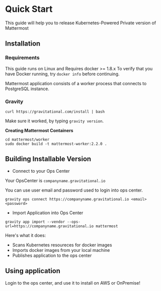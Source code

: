 # Quick Start

This guide will help you to release Kubernetes-Powered Private version of Mattermost

## Installation

### Requirements

This guide runs on Linux and Requires docker >= 1.8.x
To verify that you have Docker running, try `docker info` before continuing.

Mattermost application consists of a worker process that connects to PostgreSQL instance.

### Gravity

```
curl https://gravitational.com/install | bash
```

Make sure it worked, by typing `gravity version`.

**Creating Mattermost Containers**

```
cd mattermost/worker
sudo docker build -t mattermost-worker:2.2.0 .
```

## Building Installable Version

* Connect to your Ops Center

Your OpsCenter is `companyname.gravitational.io`

You can use user email and password used to login into ops center.

```
gravity ops connect https://companyname.gravitational.io <email> <password>
```

* Import Application into Ops Center

```
gravity app import --vendor --ops-url=https://companyname.gravitational.io mattermost
```

Here's what it does:

* Scans Kubernetes resoureces for docker images
* Imports docker images from your local machine
* Publishes application to the ops center

## Using application

Login to the ops center, and use it to install on AWS or OnPremise!
